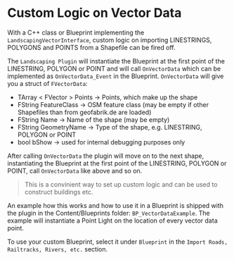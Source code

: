 # Custom Logic on Vector Data

With a C++ class or Blueprint implementing the `LandscapingVectorInterface`, custom logic on importing LINESTRINGS, POLYGONS and POINTS from a Shapefile can be fired off.

The `Landscaping Plugin` will instantiate the Blueprint at the first point of the LINESTRING, POLYGON or POINT and will call `OnVectorData` which can be implemented as `OnVectorData_Event` in the Blueprint. `OnVectorData` will give you a struct of `FVectorData`:

- TArray < FVector > Points -> Points, which make up the shape
- FString FeatureClass -> OSM feature class (may be empty if other Shapefiles than from geofabrik.de are loaded)
- FString Name -> Name of the shape (may be empty)
- FString GeometryName -> Type of the shape, e.g. LINESTRING, POLYGON or POINT
- bool bShow -> used for internal debugging purposes only

After calling `OnVectorData` the plugin will move on to the next shape, instantiating the Blueprint at the first point of the LINESTRING, POLYGON or POINT, call `OnVectorData` like above and so on.

> This is a convinient way to set up custom logic and can be used to construct buildings etc.

An example how this works and how to use it in a Blueprint is shipped with the plugin in the Content/Blueprints folder: `BP_VectorDataExample`.
The example will instantiate a Point Light on the location of every vector data point.

To use your custom Blueprint, select it under `Blueprint` in the `Import Roads, Railtracks, Rivers, etc.` section.
